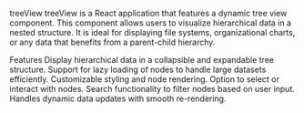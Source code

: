 treeView
treeView is a React application that features a dynamic tree view component. This component allows users to visualize hierarchical data in a nested structure. It is ideal for displaying file systems, organizational charts, or any data that benefits from a parent-child hierarchy.

Features
Display hierarchical data in a collapsible and expandable tree structure.
Support for lazy loading of nodes to handle large datasets efficiently.
Customizable styling and node rendering.
Option to select or interact with nodes.
Search functionality to filter nodes based on user input.
Handles dynamic data updates with smooth re-rendering.
